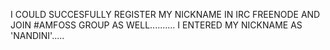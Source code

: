  I COULD SUCCESFULLY REGISTER MY NICKNAME IN IRC FREENODE AND JOIN #AMFOSS GROUP AS WELL..........
 I ENTERED MY NICKNAME AS 'NANDINI'.....
